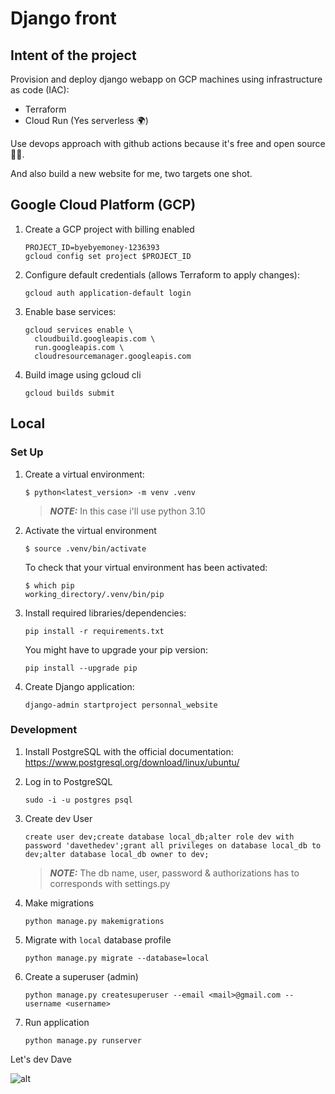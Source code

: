 # Django front

## Intent of the project
Provision and deploy django webapp on GCP machines using infrastructure as code (IAC): 
- Terraform
- Cloud Run (Yes serverless 🌍)

Use devops approach with github actions because it's free and open source 🙏🏻.

And also build a new website for me, two targets one shot.

## Google Cloud Platform (GCP)
1. Create a GCP project with billing enabled

   ```shell
   PROJECT_ID=byebyemoney-1236393
   gcloud config set project $PROJECT_ID
   ```
   
2. Configure default credentials (allows Terraform to apply changes):

   ```shell
   gcloud auth application-default login
   ```

3. Enable base services:

   ```shell
   gcloud services enable \
     cloudbuild.googleapis.com \
     run.googleapis.com \
     cloudresourcemanager.googleapis.com
   ```

4. Build image using gcloud cli

   ```shell
   gcloud builds submit
   ```

## Local
### Set Up

1. Create a virtual environment:

    ```shell
    $ python<latest_version> -m venv .venv
    ```

    > **_NOTE:_** In this case i'll use python 3.10

2. Activate the virtual environment

    ```shell
    $ source .venv/bin/activate
    ```
    To check that your virtual environment has been activated:

    ```shell
    $ which pip
    working_directory/.venv/bin/pip
    ```

3. Install required libraries/dependencies:

    ```shell
    pip install -r requirements.txt
    ```
  
    You might have to upgrade your pip version:

    ```shell
    pip install --upgrade pip
    ```
4. Create Django application:

    ```shell
    django-admin startproject personnal_website
    ```
  
### Development

1. Install PostgreSQL with the official documentation: https://www.postgresql.org/download/linux/ubuntu/


2. Log in to PostgreSQL

    ```shell
    sudo -i -u postgres psql
    ```
   
3. Create dev User

    ```shell
    create user dev;create database local_db;alter role dev with password 'davethedev';grant all privileges on database local_db to dev;alter database local_db owner to dev;
    ```
    > **_NOTE:_** The db name, user, password & authorizations has to corresponds with settings.py

4. Make migrations

    ```shell
    python manage.py makemigrations
    ```

5. Migrate with `local` database profile

    ```shell
    python manage.py migrate --database=local
    ```
6. Create a superuser (admin)

    ```shell
    python manage.py createsuperuser --email <mail>@gmail.com --username <username>
    ```
7. Run application

    ```shell
    python manage.py runserver
    ```
Let's dev Dave 

![alt](https://slackmojis.com/emojis/7421-typingcat/download)